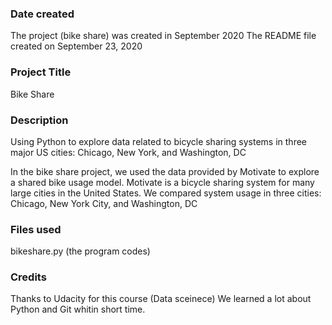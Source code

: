 ### Date created

The project (bike share) was created in September 2020
The README file created on September 23, 2020

### Project Title

Bike Share

### Description

Using Python to explore data related to bicycle sharing systems in three major US cities: Chicago, New York, and Washington, DC

In the bike share project, we used the data provided by Motivate to explore a shared bike usage model. Motivate is a bicycle sharing system for many large cities in the United States. We compared system usage in three cities: Chicago, New York City, and Washington, DC

### Files used

bikeshare.py (the program codes)

### Credits

Thanks to Udacity for this course (Data sceinece)
We learned a lot about Python and Git whitin short time.
